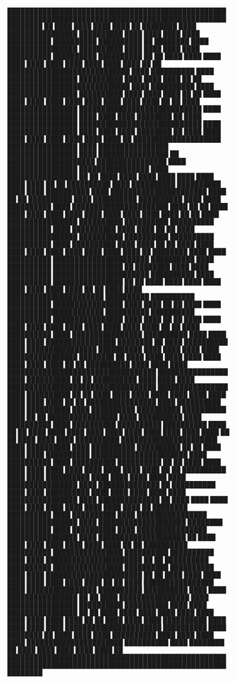 ████████████████████████████████████████████████████████████████████████████████████████████████████████████
██        ████                                ████              ████              ████                    ██
████████  ████  ████████████████  ██████████  ████  ████  ████  ████  ██████████  ██████████  ██████████  ██
████████  ████  ████████████████  ██████████  ████  ████  ████  ████  ██████████  ██████████  ██████████  ██
██        ████              ████        ████  ████  ████  ████        ████  ████        ████        ████  ██
██  ████████████████████████████  ████  ██████████  ████  ████████████████  ██████████  ████  ████  ████  ██
██  ████████████████████████████  ████  ██████████  ████  ████████████████  ██████████  ████  ████  ████  ██
██  ████                    ████  ████              ████  ████                    ████  ████  ████  ████  ██
██  ████  ████████████████  ████████████████████████████  ████  ████████████████  ████  ████  ████  ████████
██  ████  ████████████████  ████████████████████████████  ████  ████████████████  ████  ████  ████  ████████
██        ████        ████              ████              ████  ████              ████  ████  ████        ██
████████████████████  ████████████████  ████  ████████████████  ████████████████  ████  ████████████████  ██
████████████████████  ████████████████  ████  ████████████████  ████████████████  ████  ████████████████  ██
██              ████        ████        ████  ████        ████              ████  ████              ████  ██
██  ██████████  ████  ██████████  ██████████  ████  ████  ██████████  ████  ██████████████████████  ████  ██
██  ██████████  ████  ██████████  ██████████  ████  ████  ██████████  ████  ██████████████████████  ████  ██
██        ████        ████        ████        ████  ████        ████  ████  ████              ████  ████  ██
██  ████  ████████████████  ██████████  ██████████  ██████████  ██████████  ████  ██████████  ████  ████  ██
██  ████  ████████████████  ██████████  ██████████  ██████████  ██████████  ████  ██████████  ████  ████  ██
██  ████  ████        ████        ████                    ████        ████  ████        ████        ████  ██
████████  ████  ████  ██████████  ██████████████████████  ██████████  ████  ██████████  ████████████████  ██
████████  ████  ████  ██████████  ██████████████████████  ██████████  ████  ██████████  ████████████████  ██
██        ████  ████              ████              ████  ████        ████        ████        ████        ██
██  ████  ████  ██████████████████████  ██████████  ██████████  ██████████  ████████████████  ████  ████  ██
██  ████  ████  ██████████████████████  ██████████  ██████████  ██████████  ████████████████  ████  ████  ██
██  ████  ████        ████              ████  ████        ████  ████        ████              ████  ████  ██
██  ████  ██████████  ████  ████████████████  ██████████  ████  ████  ████  ████  ████████████████  ████████
██  ████  ██████████  ████  ████████████████  ██████████  ████  ████  ████  ████  ████████████████  ████████
██  ████        ████  ████        ████                          ████  ████        ████        ████        ██
██  ██████████  ████  ████  ████  ██████████████████████████████████  ████████████████  ████  ██████████  ██
██  ██████████  ████  ████  ████  ██████████████████████████████████  ████████████████  ████  ██████████  ██
██  ████        ████  ████  ████        ████              ████  ████        ████        ████        ████  ██
██  ████████████████  ████  ██████████  ████  ██████████  ████  ██████████  ██████████  ██████████  ████  ██
██  ████████████████  ████  ██████████  ████  ██████████  ████  ██████████  ██████████  ██████████  ████  ██
██  ████        ████  ████        ████              ████  ████        ████  ████        ████  ████        ██
██  ████  ████  ████  ██████████  ██████████████████████  ████  ██████████  ████  ██████████  ██████████  ██
██  ████  ████  ████  ██████████  ██████████████████████  ████  ██████████  ████  ██████████  ██████████  ██
██        ████  ████  ████  ████        ████        ████  ████  ████        ████        ████              ██
██  ██████████  ████  ████  ██████████  ████  ████  ████  ████  ████  ████████████████  ████  ██████████████
██  ██████████  ████  ████  ██████████  ████  ████  ████  ████  ████  ████████████████  ████  ██████████████
██  ████        ████  ████        ████  ████  ████        ████  ████              ████  ████              ██
████████  ██████████  ████  ██████████  ████  ████████████████  ████████████████  ████  ████████████████████
████████  ██████████  ████  ██████████  ████  ████████████████  ████████████████  ████  ████████████████████
██        ████        ████              ████  ████                    ████  ████  ████                    ██
██  ██████████  ██████████  ████████████████  ██████████  ██████████  ████  ████  ██████████████████████  ██
██  ██████████  ██████████  ████████████████  ██████████  ██████████  ████  ████  ██████████████████████  ██
██  ████        ████        ████              ████        ████  ████        ████  ████                    ██
██  ████  ████████████████  ████  ████████████████  ██████████  ██████████  ████  ████  ████████████████  ██
██  ████  ████████████████  ████  ████████████████  ██████████  ██████████  ████  ████  ████████████████  ██
██  ████  ████        ████  ████  ████        ████        ████              ████  ████        ████        ██
██  ████  ████  ████  ██████████  ████  ████  ████  ████  ██████████████████████  ██████████  ████  ████████
██  ████  ████  ████  ██████████  ████  ████  ████  ████  ██████████████████████  ██████████  ████  ████████
██              ████              ████  ████        ████                                      ████        ██
████████████████████████████████████████████████████████████████████████████████████████████████████████████
